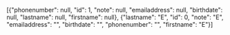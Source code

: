 [{"phonenumber": null, "id": 1, "note": null, "emailaddress": null, "birthdate": null, "lastname": null, "firstname": null}, {"lastname": "E", "id": 0, "note": "E", "emailaddress": "", "birthdate": "", "phonenumber": "", "firstname": "E"}]
